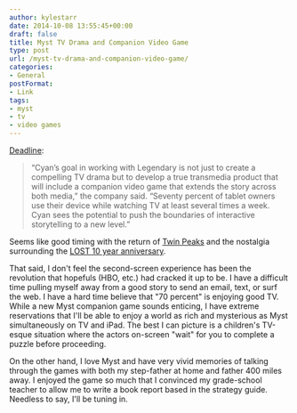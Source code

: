 ```yaml
---
author: kylestarr
date: 2014-10-08 13:55:45+00:00
draft: false
title: Myst TV Drama and Companion Video Game
type: post
url: /myst-tv-drama-and-companion-video-game/
categories:
- General
postFormat:
- Link
tags:
- myst
- tv
- video games
---
```


[Deadline](http://deadline.com/2014/10/myst-tv-series-legendary-cyan-worlds-847110/):

> “Cyan’s goal in working with Legendary is not just to create a compelling TV drama but to develop a true transmedia product that will include a companion video game that extends the story across both media,” the company said. “Seventy percent of tablet owners use their device while watching TV at least several times a week. Cyan sees the potential to push the boundaries of interactive storytelling to a new level.”

Seems like good timing with the return of [Twin Peaks](http://www.cnn.com/2014/10/06/showbiz/tv/twin-peaks-returns-showtime/index.html) and the nostalgia surrounding the [LOST 10 year anniversary](http://ign.com/articles/2014/03/17/5-things-we-learned-at-the-lost-10-year-reunion).

That said, I don't feel the second-screen experience has been the revolution that hopefuls (HBO, etc.) had cracked it up to be. I have a difficult time pulling myself away from a good story to send an email, text, or surf the web. I have a hard time believe that "70 percent" is enjoying good TV. While a new Myst companion game sounds enticing, I have extreme reservations that I'll be able to enjoy a world as rich and mysterious as Myst simultaneously on TV and iPad. The best I can picture is a children's TV-esque situation where the actors on-screen "wait" for you to complete a puzzle before proceeding.

On the other hand, I love Myst and have very vivid memories of talking through the games with both my step-father at home and father 400 miles away. I enjoyed the game so much that I convinced my grade-school teacher to allow me to write a book report based in the strategy guide. Needless to say, I'll be tuning in.